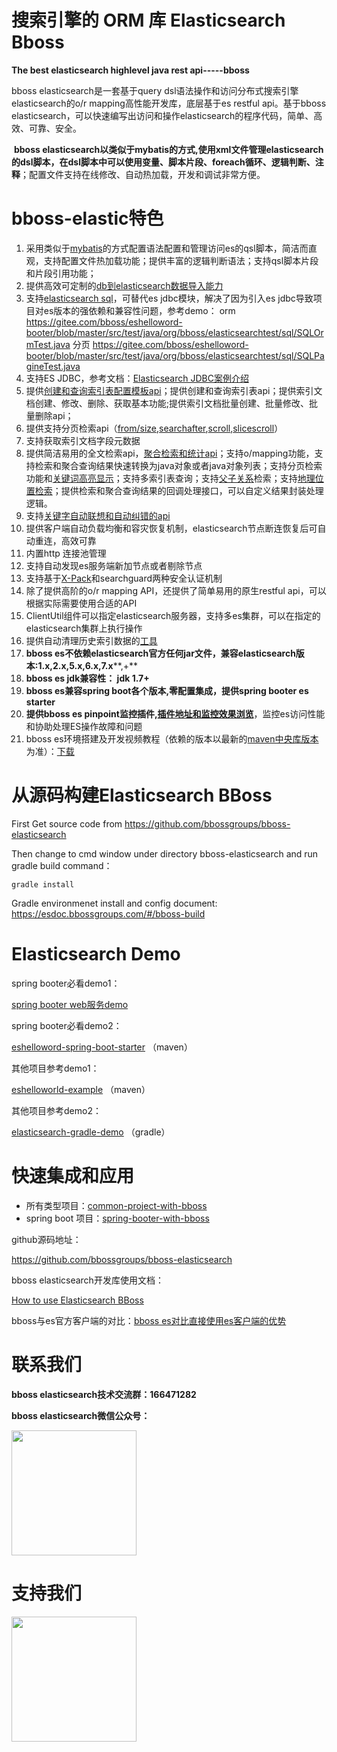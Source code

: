 # 搜索引擎的 ORM 库 Elasticsearch Bboss 

**The best elasticsearch highlevel java rest api-----bboss** 

 bboss elasticsearch是一套基于query dsl语法操作和访问分布式搜索引擎elasticsearch的o/r mapping高性能开发库，底层基于es restful api。基于bboss elasticsearch，可以快速编写出访问和操作elasticsearch的程序代码，简单、高效、可靠、安全。

​    **bboss elasticsearch以类似于mybatis的方式,使用xml文件管理elasticsearch的dsl脚本，在dsl脚本中可以使用变量、脚本片段、foreach循环、逻辑判断、注释**；配置文件支持在线修改、自动热加载，开发和调试非常方便。

# **bboss-elastic特色**

1. 采用类似于[mybatis](https://www.oschina.net/p/mybatis)的方式配置语法配置和管理访问es的qsl脚本，简洁而直观，支持配置文件热加载功能；提供丰富的逻辑判断语法；支持qsl脚本片段和片段引用功能；
2. 提供高效可定制的[db到elasticsearch数据导入能力](db-es-tool.md)
3. 支持[elasticsearch sql](Elasticsearch-SQL-ORM.md)，可替代es jdbc模块，解决了因为引入es jdbc导致项目对es版本的强依赖和兼容性问题，参考demo：
   orm
   <https://gitee.com/bboss/eshelloword-booter/blob/master/src/test/java/org/bboss/elasticsearchtest/sql/SQLOrmTest.java>
   分页
   <https://gitee.com/bboss/eshelloword-booter/blob/master/src/test/java/org/bboss/elasticsearchtest/sql/SQLPagineTest.java>
4. 支持ES JDBC，参考文档：[Elasticsearch JDBC案例介绍](https://esdoc.bbossgroups.com/#/Elasticsearch-JDBC)
5. 提供[创建和查询索引表配置模板api](index-indextemplate.md)；提供创建和查询索引表api；提供索引文档创建、修改、删除、获取基本功能;提供索引文档批量创建、批量修改、批量删除api；
6. 提供支持分页检索api（[from/size](from-size.md),[searchafter](search-after.md),[scroll](scroll.md),[slicescroll](Scroll-SliceScroll-api.md)）
7. 支持获取索引文档字段元数据
8. 提供简洁易用的全文检索api，[聚合检索和统计api](agg.md)；支持o/mapping功能，支持检索和聚合查询结果快速转换为java对象或者java对象列表；支持分页检索功能和[关键词高亮显示](highlight.md)；支持多索引表查询；支持[父子关系](elasticsearch5-parent-child.md)检索；支持[地理位置检索](Elasticsearch-geo.md)；提供检索和聚合查询结果的回调处理接口，可以自定义结果封装处理逻辑。
9. 支持[关键字自动联想和自动纠错的api](https://gitee.com/bboss/elasticsearchdemo/tree/master/src/test/java/org/frameworkset/elasticsearch/suggest)
10. 提供客户端自动负载均衡和容灾恢复机制，elasticsearch节点断连恢复后可自动重连，高效可靠
11. 内置http 连接池管理
12. 支持自动发现es服务端新加节点或者剔除节点
13. 支持基于[X-Pack](https://www.elastic.co/cn/products/x-pack)和searchguard两种安全认证机制
14. 除了提供高阶的o/r mapping API，还提供了简单易用的原生restful api，可以根据实际需要使用合适的API  
15. ClientUtil组件可以指定elasticsearch服务器，支持多es集群，可以在指定的elasticsearch集群上执行操作
16. 提供自动清理历史索引数据的[工具](elasticsearch-indexclean-task.md)
17. **bboss es不依赖elasticsearch官方任何jar文件，兼容elasticsearch版本:1.x,2.x,5.x,6.x,7.x****,+**
18. **bboss es jdk兼容性： jdk 1.7+**
19. **bboss es兼容spring boot各个版本,零配置集成，提供spring booter es starter**
20. **提供bboss es pinpoint监控插件,[插件地址和监控效果浏览](https://github.com/naver/pinpoint/tree/master/plugins/elasticsearch-bboss)**，监控es访问性能和协助处理ES操作故障和问题
21. bboss es环境搭建及开发视频教程（依赖的版本以最新的[maven中央库版本](https://search.maven.org/search?q=g:com.bbossgroups.plugins)为准）：[下载](https://pan.baidu.com/s/1kXjAOKn)

# 从源码构建Elasticsearch BBoss

First Get source code from https://github.com/bbossgroups/bboss-elasticsearch

Then change to cmd window under directory bboss-elasticsearch and run gradle build command：

```
gradle install
```

Gradle environmenet install and config document: https://esdoc.bbossgroups.com/#/bboss-build

# Elasticsearch Demo
spring booter必看demo1：

[spring booter web服务demo](https://github.com/bbossgroups/es_bboss_web)

spring booter必看demo2：

[eshelloword-spring-boot-starter](https://github.com/bbossgroups/elasticsearch-springboot-example) （maven）

其他项目参考demo1：

[eshelloworld-example](https://github.com/bbossgroups/elasticsearch-example) （maven）

其他项目参考demo2：

[elasticsearch-gradle-demo](https://github.com/bbossgroups/elasticsearch-gradle-example)  （gradle）

# 快速集成和应用 

- 所有类型项目：[common-project-with-bboss](common-project-with-bboss.md) 
- spring boot 项目：[spring-booter-with-bboss](spring-booter-with-bboss.md) 

github源码地址：

<https://github.com/bbossgroups/bboss-elasticsearch>

bboss elasticsearch开发库使用文档：

[How to use Elasticsearch BBoss](quickstart.md)

bboss与es官方客户端的对比：[bboss es对比直接使用es客户端的优势](bboss-vs-es.md)

# 联系我们

**bboss elasticsearch技术交流群：166471282**

**bboss elasticsearch微信公众号：**

<img src="https://static.oschina.net/uploads/space/2017/0617/094201_QhWs_94045.jpg"  height="200" width="200">



# 支持我们

<div align="left"></div>
<img src="images/alipay.png"  height="200" width="200">

